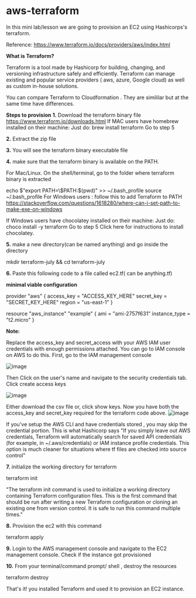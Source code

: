 # aws-terraform
In this mini lab/lesson we are going to provision an EC2 using Hashicorps's terraform.

Reference: https://www.terraform.io/docs/providers/aws/index.html

**What is Terraform?**

Terraform is a tool made by Hashicorp for building, changing, and versioning infrastructure safely and efficiently. Terraform can manage existing and popular service providers ( aws, azure, Google cloud) as well as custom in-house solutions.

You can compare Terraform to Cloudformation . They are simililar but at the same time have differences.

**Steps to provision**
**1.** Download the terraform binary file https://www.terraform.io/downloads.html
If MAC users have homebrew installed on their machine: Just do: brew install terraform Go to step 5


**2.** Extract the zip file


**3.** You will see the terraform binary executable file


**4.** make sure that the terraform binary is available on the PATH.


For Mac/Linux. On the shell/terminal, go to the folder where terraform binary is extracted


echo $"export PATH=\$PATH:$(pwd)" >> ~/.bash_profile
source ~/.bash_profile
For Windows users : follow this to add Terraform to PATH https://stackoverflow.com/questions/1618280/where-can-i-set-path-to-make-exe-on-windows

If Windows users have chocolatey installed on their machine: Just do: choco install -y terraform Go to step 5 Click here for instructions to install chocolatey.

**5.** make a new directory(can be named anything) and go inside the directory


mkdir terraform-july && cd terraform-july


**6.** Paste this following code to a file called ec2.tf( can be anything.tf)

**minimal viable configuration**

provider "aws" {
  access_key = "ACCESS_KEY_HERE"
  secret_key = "SECRET_KEY_HERE"
  region     = "us-east-1"
}

resource "aws_instance" "example" {
  ami           = "ami-2757f631"
  instance_type = "t2.micro"
}


**Note:**


Replace the access_key and secret_access with your AWS IAM user credentials with enough permissions attached. You can go to IAM console on AWS to do this. First, go to the IAM management console

![image](https://user-images.githubusercontent.com/32329984/109605590-64de8380-7b4b-11eb-9fdb-3539f674565f.png)


Then Click on the user's name and navigate to the security credentials tab. Click create access keys

![image](https://user-images.githubusercontent.com/32329984/109605917-e8987000-7b4b-11eb-85e3-76e99cf287f1.png)


Either download the csv file or, click show keys. Now you have both the access_key and secret_key required for the terraform code above.
![image](https://user-images.githubusercontent.com/32329984/109606447-b3d8e880-7b4c-11eb-8a72-3263c9f7d13b.png)


If you've setup the AWS CLI and have credentials stored , you may skip the credential portion. This is what Hashicorp says "If you simply leave out AWS credentials, Terraform will automatically search for saved API credentials (for example, in ~/.aws/credentials) or IAM instance profile credentials. This option is much cleaner for situations where tf files are checked into source control"

**7.** initialize the working directory for terraform


terraform init

"The terraform init command is used to initialize a working directory containing Terraform configuration files. This is the first command that should be run after writing a new Terraform configuration or cloning an existing one from version control. It is safe to run this command multiple times."


**8.** Provision the ec2 with this command


terraform apply


**9.** Login to the AWS management console and navigate to the EC2 management console. Check if the instance got provisioned



**10.** From your terminal/command prompt/ shell , destroy the resources


terraform destroy


That's it! you installed Terraform and used it to provision an EC2 instance.
